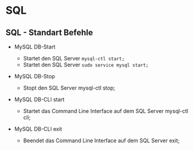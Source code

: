 # SQL

## SQL - Standart Befehle

* MySQL DB-Start
    * Startet den SQL Server
```mysql-ctl start;```
    * Startet den SQL Server
``sudo service mysql start;``

* MySQL DB-Stop
    * Stopt den SQL Server
mysql-ctl stop;

* MySQL DB-CLI start
    * Startet das Command Line Interface auf dem SQL Server
    mysql-ctl cli;

* MySQL DB-CLI exit
    * Beendet das Command Line Interface auf dem SQL Server
    exit;
